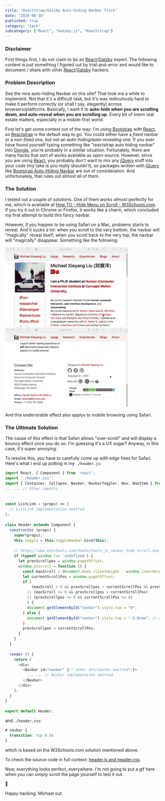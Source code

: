 ```yaml
---
title: "Reactstrap/Gatsby Auto-hiding Navbar Trick"
date: "2018-08-18"
published: true
category: "tech"
subcategory: ["React", "Gatsby.js", "Reactstrap"]
---
```


### Disclaimer

First things first, I do not claim to be an [React](https://reactjs.org)/[Gatsby](https://www.gatsbyjs.org) expert. The following content is just something I figured out by trial-and-error and would like to document / share with other [React](https://reactjs.org)/[Gatsby](https://www.gatsbyjs.org) hackers.


### Problem Description

See the nice auto-hiding Navbar on this site? That took me a while to implement. Not that it's a difficult task, but it's was rediculously hard to make it perform correctly (or shall I say, elegantly) across browsers/platforms. Basically, I want it to **auto-hide when you are scrolling down, and auto-reveal when you are scrolling up**. Every bit of srenn real estate matters, especially in a mobile-first world.


First let's get some context out of the way: I'm using [Bootstrap](https://getbootstrap.com/) with [React](https://reactjs.org), so [Reactstrap](https://reactstrap.github.io/) is the default way to go. You could either have a *fixed* navbar or a *non-fixed* one, but not an *auto-hiding/auto-revealing* one. If you ever have found yourself typing something like "reactstrap auto hiding navbar" into [Google](https://www.google.com/search?q=reactstrap+auto+hiding+navbar), you're probably in a similar situation. Fortunately, there are many hacks that sort of works available as open-source. However, since you are using [React](https://reactjs.org), you probably don't want to mix any [jQuery](https://jquery.com/) stuff into your code (my take is you really shouldn't), so packages written with [jQuery](https://jquery.com/) like [Bootstrap Auto-Hiding Navbar](https://www.virtuosoft.eu/code/bootstrap-autohidingnavbar/) are out of consideration. And unfortunately, that rules out almost all of them. 

### The Solution

I tested out a couple of solutions. One of them works *almost* perfectly for me, which is available at [How TO - Hide Menu on Scroll - W3Schools.com](https://www.w3schools.com/howto/howto_js_navbar_hide_scroll.asp). If you try it out in Chrome or Firefox, it works like a charm, which concluded my first attempt to build this fancy navbar. 

However, if you happen to be using Safari on a Mac, problems starts to reveal. And it sucks a lot: when you scroll to the very bottom, the navbar will "magically" reveal itself; when you scroll back to the very top, the navbar will "magically" disappear. Something like the following:

<img alt="scroll-down" style="max-width: 400px" src="./scrolling-down-hit-bottom-safari.gif" /> <img alt="scroll-down" style="max-width: 400px" src="./scrolling-up-hit-top-safari.gif" />

And this undersirable effect also applys to mobile browsing using Safari.

### The Ultimate Solution

The cause of this effect is that Safari allows "over-scroll" and will display a bouncy effect once you do so. I'm guessing it's a UX sugar? Anyway, in this case, it's super annoying.

To resolve this, you have to carefully come up with edge fixes for Safari. Here's what I end up putting in my `./header.js`:

```javascript
import React, { Component } from 'react';
import './header.css';
import { Container, Collapse, Navbar, NavbarToggler, Nav, NavItem } from 'reactstrap';
... ... // Other imports


const ListLink = (props) => (
  // ListLink implementation omitted
);

class Header extends Component {
  constructor (props) {
    super(props);
    this.toggle = this.toggleNavbar.bind(this);

    // https://www.w3schools.com/howto/howto_js_navbar_hide_scroll.asp
    if (typeof window !== 'undefined') {
      let prevScrollpos = window.pageYOffset;
      window.onscroll = function () {
        const maxScroll = document.body.clientHeight - window.innerHeight;
        let currentScrollPos = window.pageYOffset;
        if (
            (maxScroll > 0 && prevScrollpos > currentScrollPos && prevScrollpos <= maxScroll) 
          || (maxScroll <= 0 && prevScrollpos > currentScrollPos)
          || (prevScrollpos <= 0 && currentScrollPos <= 0)
          ) {
          document.getElementById("navbar").style.top = "0";
        } else {
          document.getElementById("navbar").style.top = "-5.0rem"; // adjustable based your need
        }
        prevScrollpos = currentScrollPos;
      }
    }
  }

  render () {
    return (
      <div>
        <Navbar id="navbar" {/* other attributes omitted*/}> 
          ... ... // Navbar implemetation omitted
        </Navbar>
      </div>
    );
  }
}

export default Header;

```

and `./header.css`:

```css
# navbar {
  transition: top 0.5s
}
```

which is based on the W3Schools.com solution mentioned above.

To check the source code in full context: [header.js and header.css](https://github.com/lxieyang/lxieyang.github.io/tree/gatsby-dev/src/components/header).

Now, everything looks perfect, everywhere. I'm not going to put a gif here when you can simply scroll the page yourself to test it out.

🤪 

Happy hacking. Michael out.
